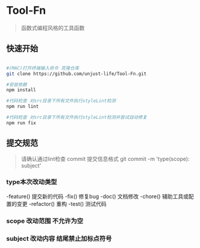 # Tool-Fn

> 函数式编程风格的工具函数

## 快速开始

``` bash

#(MAC)打开终端输入命令 克隆仓库
git clone https://github.com/unjust-life/Tool-Fn.git

#安装依赖
npm install

#代码检查 对src目录下所有文件执行styleLint检测
npm run lint

#代码检查 对src目录下所有文件执行styleLint检测并尝试自动修复
npm run fix

```

提交规范
---
>请确认通过lint检查
>commit 提交信息格式 git commit -m 'type(scope): subject'

### type本次改动类型
-feature()  提交新的代码
-fix()      修复bug
-doc()      文档修改
-chore()    辅助工具或配置的变更
-refactor() 重构
-test()     测试代码

### scope 改动范围 不允许为空

### subject 改动内容 结尾禁止加标点符号


